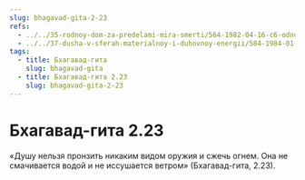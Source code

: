 ```yaml
---
slug: bhagavad-gita-2-23
refs:
  - ../../35-rodnoy-dom-za-predelami-mira-smerti/564-1982-04-16-c6-odnogo-miga-dostatochno-chtoby-nachat-puteshestvie-k-bessmertiyu.md
  - ../../37-dusha-v-sferah-materialnoy-i-duhovnoy-energii/584-1984-01-08-b6-chuvstva-um-razum-i-dusha.md
tags:
  - title: Бхагавад-гита
    slug: bhagavad-gita
  - title: Бхагавад-гита 2.23
    slug: bhagavad-gita-2-23
---
```


# Бхагавад-гита 2.23

«Душу нельзя пронзить никаким видом оружия и сжечь огнем. Она не смачивается водой и не иссушается ветром» (Бхагавад-гита, 2.23).

